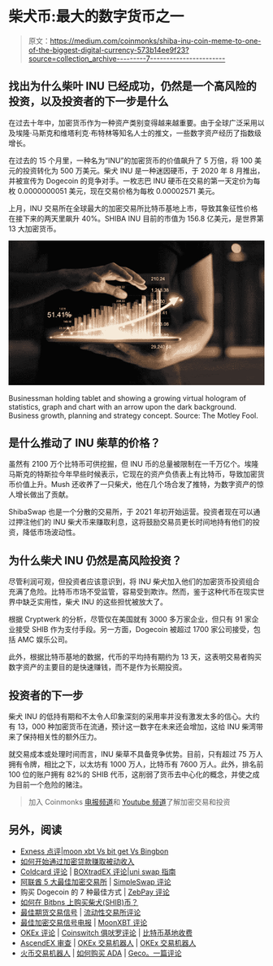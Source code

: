# 柴犬币:最大的数字货币之一

> 原文：<https://medium.com/coinmonks/shiba-inu-coin-meme-to-one-of-the-biggest-digital-currency-573b14ee9f23?source=collection_archive---------7----------------------->

## 找出为什么柴叶 INU 已经成功，仍然是一个高风险的投资，以及投资者的下一步是什么

在过去十年中，加密货币作为一种资产类别变得越来越重要。由于全球广泛采用以及埃隆·马斯克和维塔利克·布特林等知名人士的推文，一些数字资产经历了指数级增长。

在过去的 15 个月里，一种名为“INU”的加密货币的价值飙升了 5 万倍，将 100 美元的投资转化为 500 万美元。柴犬 INU 是一种迷因硬币，于 2020 年 8 月推出，并被宣传为 Dogecoin 的竞争对手。一枚志巴 INU 硬币在交易的第一天定价为每枚 0.0000000051 美元，现在交易价格为每枚 0.00002571 美元。

上月，INU 交易所在全球最大的加密交易所比特币基地上市，导致其象征性价格在接下来的两天里飙升 40%。SHIBA INU 目前的市值为 156.8 亿美元，是世界第 13 大加密货币。

![](img/2c7d2fdfc6c957c1798c7fd40a545426.png)

Businessman holding tablet and showing a growing virtual hologram of statistics, graph and chart with an arrow upon the dark background. Business growth, planning and strategy concept. Source: The Motley Fool.

## 是什么推动了 INU 柴草的价格？

虽然有 2100 万个比特币可供挖掘，但 INU 币的总量被限制在一千万亿个。埃隆马斯克的特斯拉今年早些时候表示，它现在的资产负债表上有比特币，导致加密货币价值上升。Mush 还收养了一只柴犬，他在几个场合发了推特，为数字资产的惊人增长做出了贡献。

ShibaSwap 也是一个分散的交易所，于 2021 年初开始运营。投资者现在可以通过押注他们的 INU 柴犬币来赚取利息，这将鼓励交易员更长时间地持有他们的投资，降低市场波动性。

## **为什么柴犬 INU 仍然是高风险投资？**

尽管利润可观，但投资者应该意识到，将 INU 柴犬加入他们的加密货币投资组合充满了危险。比特币市场不受监管，容易受到欺诈。然而，鉴于这种代币在现实世界中缺乏实用性，柴犬 INU 的这些担忧被放大了。

根据 Cryptwerk 的分析，尽管仅在美国就有 3000 多万家企业，但只有 91 家企业接受 SHIB 作为支付手段。另一方面，Dogecoin 被超过 1700 家公司接受，包括 AMC 娱乐公司。

此外，根据比特币基地的数据，代币的平均持有期约为 13 天，这表明交易者购买数字资产的主要目的是快速赚钱，而不是作为长期投资。

## **投资者的下一步**

柴犬 INU 的低持有期和不太令人印象深刻的采用率并没有激发太多的信心。大约有 13，000 种加密货币在流通，预计这一数字在未来还会增加，这给 INU 柴湾带来了保持相关性的额外压力。

就交易成本或处理时间而言，INU 柴草不具备竞争优势。目前，只有超过 75 万人拥有令牌，相比之下，以太坊有 1000 万人，比特币有 7600 万人。此外，排名前 100 位的账户拥有 82%的 SHIB 代币，这削弱了货币去中心化的概念，并使之成为目前一个危险的赌注。

> 加入 Coinmonks [电报频道](https://t.me/coincodecap)和 [Youtube 频道](https://www.youtube.com/c/coinmonks/videos)了解加密交易和投资

## 另外，阅读

*   [Exness 点评](https://blog.coincodecap.com/exness-review)|[moon xbt Vs bit get Vs Bingbon](https://blog.coincodecap.com/bingbon-vs-bitget-vs-moonxbt)
*   [如何开始通过加密贷款赚取被动收入](https://blog.coincodecap.com/passive-income-crypto-lending)
*   [Coldcard 评论](https://blog.coincodecap.com/coldcard-review) | [BOXtradEX 评论](https://blog.coincodecap.com/boxtradex-review)|[uni swap 指南](https://blog.coincodecap.com/uniswap)
*   [阿联酋 5 大最佳加密交易所](https://blog.coincodecap.com/best-crypto-exchanges-in-uae) | [SimpleSwap 评论](https://blog.coincodecap.com/simpleswap-review)
*   购买 Dogecoin 的 7 种最佳方式 | [ZebPay 评论](https://blog.coincodecap.com/zebpay-review)
*   [如何在 Bitbns 上购买柴犬(SHIB)币？](https://blog.coincodecap.com/buy-shiba-bitbns)
*   [最佳期货交易信号](https://blog.coincodecap.com/futures-trading-signals) | [流动性交易所评论](https://blog.coincodecap.com/liquid-exchange-review)
*   [最佳加密交易信号电报](/coinmonks/best-crypto-signals-telegram-5785cdbc4b2b) | [MoonXBT 评论](/coinmonks/moonxbt-review-6e4ab26d037)
*   [OKEx 评论](/coinmonks/okex-review-6b369304110f) | [Coinswitch 俱吠罗评论](/coinmonks/coinswitch-kuber-review-1a8dc5c7a739) | [比特币基地收费](/coinmonks/coinbase-fees-831e77d4f2c5)
*   [AscendEX 审查](/coinmonks/ascendex-review-53e829cf75fa) | [OKEx 交易机器人](/coinmonks/okex-trading-bots-234920f61e60) | [OKEx 交易机器人](/coinmonks/okex-trading-bots-234920f61e60)
*   [火币交易机器人](https://blog.coincodecap.com/huobi-trading-bot) | [如何购买 ADA](https://blog.coincodecap.com/buy-ada-cardano) | [Geco。一篇评论](https://blog.coincodecap.com/geco-one-review)